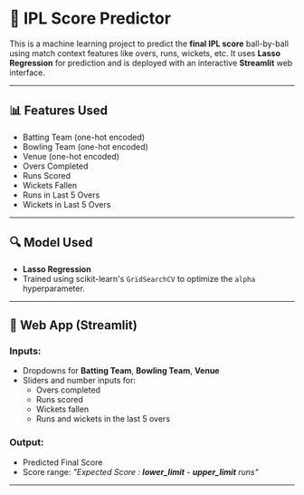 # 🏏 IPL Score Predictor 

This is a machine learning project to predict the **final IPL score** ball-by-ball using match context features like overs, runs, wickets, etc. It uses **Lasso Regression** for prediction and is deployed with an interactive **Streamlit** web interface.

---

## 📊 Features Used

- Batting Team (one-hot encoded)
- Bowling Team (one-hot encoded)
- Venue (one-hot encoded)
- Overs Completed
- Runs Scored
- Wickets Fallen
- Runs in Last 5 Overs
- Wickets in Last 5 Overs

---

## 🔍 Model Used

- **Lasso Regression**
- Trained using scikit-learn's `GridSearchCV` to optimize the `alpha` hyperparameter.

---

## 🚀 Web App (Streamlit)

### Inputs:

- Dropdowns for **Batting Team**, **Bowling Team**, **Venue**
- Sliders and number inputs for:
  - Overs completed
  - Runs scored
  - Wickets fallen
  - Runs and wickets in the last 5 overs

### Output:

- Predicted Final Score
- Score range: _"Expected Score : **lower_limit** - **upper_limit** runs"_

---

